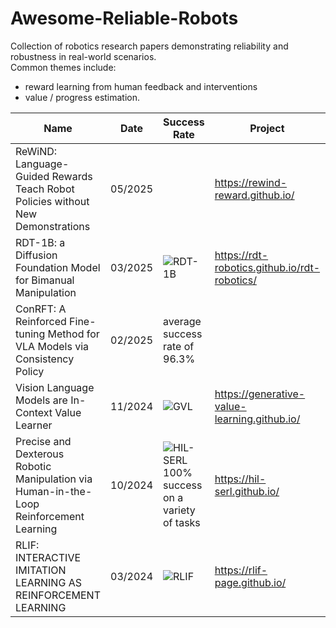 # Awesome-Reliable-Robots
Collection of robotics research papers demonstrating reliability and robustness in real-world scenarios.  
Common themes include:
- reward learning from human feedback and interventions
- value / progress estimation.



| **Name** | **Date** | **Success Rate** | **Project** | **Paper** | **Code** |
| --- | --- | --- | --- | --- | --- |
| ReWiND: Language-Guided Rewards Teach Robot Policies without New Demonstrations | 05/2025 |  | https://rewind-reward.github.io/ | https://arxiv.org/abs/2505.10911 | N/A |
| RDT-1B: a Diffusion Foundation Model for Bimanual Manipulation | 03/2025 | <img alt="RDT-1B" src="https://github.com/user-attachments/assets/aa8bbc19-f4d1-4006-aea3-65e34b30fd1b" />| https://rdt-robotics.github.io/rdt-robotics/ | https://arxiv.org/pdf/2410.07864 | https://github.com/thu-ml/RoboticsDiffusionTransformer |
| ConRFT: A Reinforced Fine-tuning Method for VLA Models via Consistency Policy | 02/2025 | average success rate of 96.3% |  | https://arxiv.org/pdf/2502.05450 | https://github.com/cccedric/conrft |
| Vision Language Models are In-Context Value Learner | 11/2024 | <img alt="GVL" src="https://github.com/user-attachments/assets/21541e78-91fd-478e-9de0-d491d3da8e44" />  | https://generative-value-learning.github.io/ | https://arxiv.org/pdf/2411.04549 | N/A |
| Precise and Dexterous Robotic Manipulation via Human-in-the-Loop Reinforcement Learning | 10/2024 | <img alt="HIL-SERL" src="https://github.com/user-attachments/assets/56f35ef2-e297-4fd7-a4e0-362bf441c670" /> 100% success on a variety of tasks | https://hil-serl.github.io/ | https://hil-serl.github.io/static/hil-serl-paper.pdf | https://github.com/rail-berkeley/hil-serl |
| RLIF: INTERACTIVE IMITATION LEARNING AS REINFORCEMENT LEARNING | 03/2024 |<img alt="RLIF" src="https://github.com/user-attachments/assets/f101b109-e813-4deb-99b1-99f2e070e007" /> | https://rlif-page.github.io/ | https://arxiv.org/pdf/2311.12996 | https://github.com/pd-perry/RLIF |

